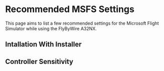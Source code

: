 # Recommended MSFS Settings

This page aims to list a few recommended settings for the Microsoft Flight Simulator while using the FlyByWire A32NX.

## Intallation With Installer

## Controller Sensitivity


